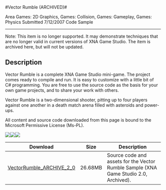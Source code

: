 #Vector Rumble (ARCHIVED)#

Area
Games: 2D Graphics, Games: Collision, Games: Gameplay, Games: Physics
Submitted
7/12/2007
Code Sample

---

Note: This item is no longer supported. It may demonstrate techniques that are no longer valid in current versions of XNA Game Studio. The item is archived here, but will not be updated.

## Description

Vector Rumble is a complete XNA Game Studio mini-game. The project comes ready to compile and run. It is easy to customize with a little bit of C# programming. You are free to use the source code as the basis for your own game projects, and to share your work with others.

Vector Rumble is a two-dimensional shooter, pitting up to four players against one another in a death match arena filled with asteroids and power-ups.


All content and source code downloaded from this page is bound to the Microsoft Permissive License (Ms-PL).

![](https://github.com/simondarksidej/XNAGameStudio/blob/master/Images/XNA_VectorRumble_01_small.jpg?raw=true)![](https://github.com/simondarksidej/XNAGameStudio/blob/master/Images/XNA_VectorRumble_02_small.jpg?raw=true)![](https://github.com/simondarksidej/XNAGameStudio/blob/master/Images/XNA_VectorRumble_03_small.jpg?raw=true)

		

Download | Size | Description
---|---|---|
[VectorRumble_ARCHIVE_2_0](https://github.com/simondarksidej/XNAGameStudio/tree/master/Samples/VectorRumble_ARCHIVE_2_0) | 26.68MB | Source code and assets for the Vector Rumble Sample (XNA Game Studio 2.0, Archived). 